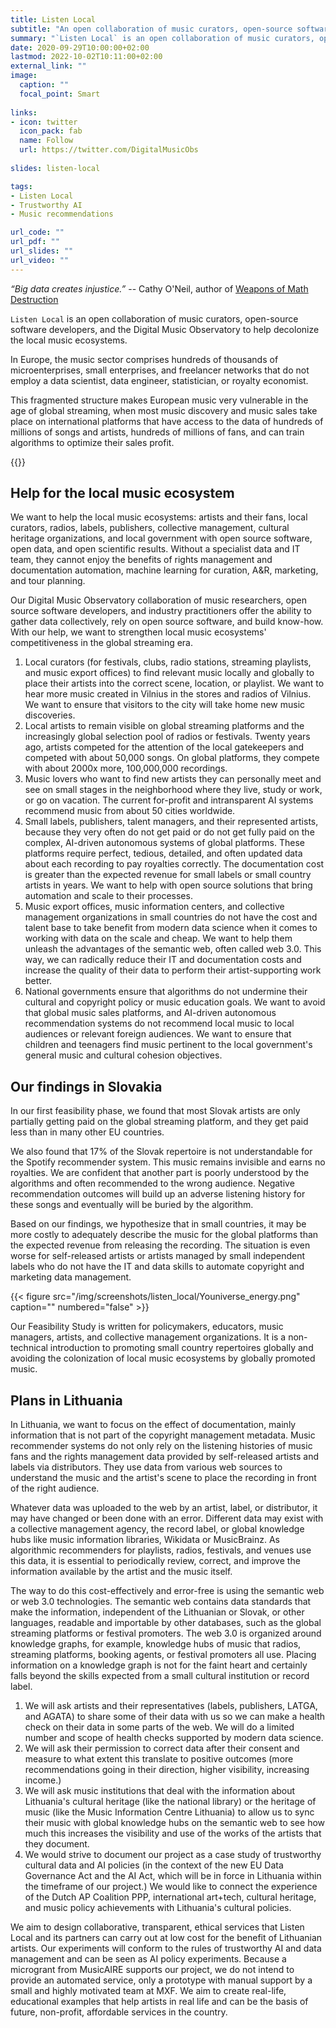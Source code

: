 ```yaml
---
title: Listen Local
subtitle: "An open collaboration of music curators, open-source software developers, and the Digital Music Observatory to help decolonize the local music ecosystems"
summary: "`Listen Local` is an open collaboration of music curators, open-source software developers, and the Digital Music Observatory to help decolonize the local music ecosystems."
date: 2020-09-29T10:00:00+02:00
lastmod: 2022-10-02T10:11:00+02:00
external_link: ""
image:
  caption: ""
  focal_point: Smart
  
links:
- icon: twitter
  icon_pack: fab
  name: Follow
  url: https://twitter.com/DigitalMusicObs
  
slides: listen-local

tags:
- Listen Local
- Trustworthy AI
- Music recommendations

url_code: ""
url_pdf: ""
url_slides: ""
url_video: ""
---
```


*“Big data creates injustice.”* -- Cathy O'Neil, author of [Weapons of Math Destruction](https://blogs.scientificamerican.com/roots-of-unity/review-weapons-of-math-destruction/)


`Listen Local` is an open collaboration of music curators, open-source software developers, and the Digital Music Observatory to help decolonize the local music ecosystems. 

In Europe, the music sector comprises hundreds of thousands of microenterprises, small enterprises, and freelancer networks that do not employ a data scientist, data engineer, statistician, or royalty economist. 

This fragmented structure makes European music very vulnerable in the age of global streaming, when most music discovery and music sales take place on international platforms that have access to the data of hundreds of millions of songs and artists, hundreds of millions of fans, and can train algorithms to optimize their sales profit.

{{<toc>}}

## Help for the local music ecosystem

We want to help the local music ecosystems: artists and their fans, local curators, radios, labels, publishers, collective management, cultural heritage organizations, and local government with open source software, open data, and open scientific results. Without a specialist data and IT team, they cannot enjoy the benefits of rights management and documentation automation, machine learning for curation, A&R, marketing, and tour planning.

Our Digital Music Observatory collaboration of music researchers, open source software developers, and industry practitioners offer the ability to gather data collectively, rely on open source software, and build know-how. With our help, we want to strengthen local music ecosystems' competitiveness in the global streaming era.

1. Local curators (for festivals, clubs, radio stations, streaming playlists, and music export offices) to find relevant music locally and globally to place their artists into the correct scene, location, or playlist. We want to hear more music created in Vilnius in the stores and radios of Vilnius. We want to ensure that visitors to the city will take home new music discoveries.
2. Local artists to remain visible on global streaming platforms and the increasingly global selection pool of radios or festivals. Twenty years ago, artists competed for the attention of the local gatekeepers and competed with about 50,000 songs. On global platforms, they compete with about 2000x more, 100,000,000 recordings.
3. Music lovers who want to find new artists they can personally meet and see on small stages in the neighborhood where they live, study or work, or go on vacation. The current for-profit and intransparent AI systems recommend music from about 50 cities worldwide.
4. Small labels, publishers, talent managers, and their represented artists, because they very often do not get paid or do not get fully paid on the complex, AI-driven autonomous systems of global platforms. These platforms require perfect, tedious, detailed, and often updated data about each recording to pay royalties correctly. The documentation cost is greater than the expected revenue for small labels or small country artists in years. We want to help with open source solutions that bring automation and scale to their processes. 
5. Music export offices, music information centers, and collective management organizations in small countries do not have the cost and talent base to take benefit from modern data science when it comes to working with data on the scale and cheap. We want to help them unleash the advantages of the semantic web, often called web 3.0. This way, we can radically reduce their IT and documentation costs and increase the quality of their data to perform their artist-supporting work better.
6. National governments ensure that algorithms do not undermine their cultural and copyright policy or music education goals. We want to avoid that global music sales platforms, and AI-driven autonomous recommendation systems do not recommend local music to local audiences or relevant foreign audiences. We want to ensure that children and teenagers find music pertinent to the local government's general music and cultural cohesion objectives.


## Our findings in Slovakia
In our first feasibility phase, we found that most Slovak artists are only partially getting paid on the global streaming platform, and they get paid less than in many other EU countries. 

We also found that 17% of the Slovak repertoire is not understandable for the Spotify recommender system. This music remains invisible and earns no royalties. We are confident that another part is poorly understood by the algorithms and often recommended to the wrong audience. Negative recommendation outcomes will build up an adverse listening history for these songs and eventually will be buried by the algorithm.

Based on our findings, we hypothesize that in small countries, it may be more costly to adequately describe the music for the global platforms than the expected revenue from releasing the recording. The situation is even worse for self-released artists or artists managed by small independent labels who do not have the IT and data skills to automate copyright and marketing data management. 

<td style="text-align: center;">{{< figure src="/img/screenshots/listen_local/Youniverse_energy.png" caption="" numbered="false" >}}</td>

Our Feasibility Study is written for policymakers, educators, music managers, artists, and collective management organizations. It is a non-technical introduction to promoting small country repertoires globally and avoiding the colonization of local music ecosystems by globally promoted music. 


## Plans in Lithuania
In Lithuania, we want to focus on the effect of documentation, mainly information that is not part of the copyright management metadata.
Music recommender systems do not only rely on the listening histories of music fans and the rights management data provided by self-released artists and labels via distributors. They use data from various web sources to understand the music and the artist's scene to place the recording in front of the right audience.

Whatever data was uploaded to the web by an artist, label, or distributor, it may have changed or been done with an error. Different data may exist with a collective management agency, the record label, or global knowledge hubs like music information libraries, Wikidata or MusicBrainz. As algorithmic recommenders for playlists, radios, festivals, and venues use this data, it is essential to periodically review, correct, and improve the information available by the artist and the music itself.


The way to do this cost-effectively and error-free is using the semantic web or web 3.0 technologies. The semantic web contains data standards that make the information, independent of the Lithuanian or Slovak, or other languages, readable and importable by other databases, such as the global streaming platforms or festival promoters. The web 3.0 is organized around knowledge graphs, for example, knowledge hubs of music that radios, streaming platforms, booking agents, or festival promoters all use. Placing information on a knowledge graph is not for the faint heart and certainly falls beyond the skills expected from a small cultural institution or record label.

1. We will ask artists and their representatives (labels, publishers, LATGA, and AGATA) to share some of their data with us so we can make a health check on their data in some parts of the web. We will do a limited number and scope of health checks supported by modern data science. 
2. We will ask their permission to correct data after their consent and measure to what extent this translate to positive outcomes (more recommendations going in their direction, higher visibility, increasing income.)
3. We will ask music institutions that deal with the information about Lithuania's cultural heritage (like the national library) or the heritage of music (like the Music Information Centre Lithuania) to allow us to sync their music with global knowledge hubs on the semantic web to see how much this increases the visibility and use of the works of the artists that they document.
4. We would strive to document our project as a case study of trustworthy cultural data and AI policies (in the context of the new EU Data Governance Act and the AI Act, which will be in force in Lithuania within the timeframe of our project.) We would like to connect the experience of the Dutch AP Coalition PPP, international art+tech, cultural heritage, and music policy achievements with Lithuania's cultural policies.

We aim to design collaborative, transparent, ethical services that Listen Local and its partners can carry out at low cost for the benefit of Lithuanian artists. Our experiments will conform to the rules of trustworthy AI and data management and can be seen as AI policy experiments. Because a microgrant from MusicAIRE supports our project, we do not intend to provide an automated service, only a prototype with manual support by a small and highly motivated team at MXF. We aim to create real-life, educational examples that help artists in real life and can be the basis of future, non-profit, affordable services in the country.

